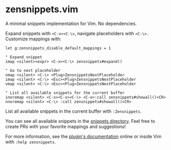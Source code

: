 # zensnippets.vim
A minimal snippets implementation for Vim. No dependencies.

Expand snippets with `<C-x><C-\>`, navigate placeholders with `<C-\>`.
Customize mappings with:

```
let g:zensnippets_disable_default_mappings = 1

" Expand snippet
imap <silent><expr> <C-x><C-\> zensnippets#expand()

" Go to next placeholder
nmap <silent> <C-\> <Plug>ZensnippetsNextPlaceholder
imap <silent> <C-\> <Esc><Plug>ZensnippetsNextPlaceholder
vmap <silent> <C-\> <Esc><Plug>ZensnippetsNextPlaceholder

" List all available snippets for the current buffer
inoremap <silent> <C-x><C-x><C-\> <C-o>:call zensnippets#showall()<CR>
nnoremap <silent> <C-\> :call zensnippets#showall()<CR>
```

List all available snippets in the current buffer with `:Zensnippets`.

You can see all available snippets in the [snippets directory](snippets). Feel
free to create PRs with your favorite mappings and suggestions!

For more information, see the [plugin's documentation](doc/zensnippets.txt)
online or inside Vim with `:help zensnippets`.
